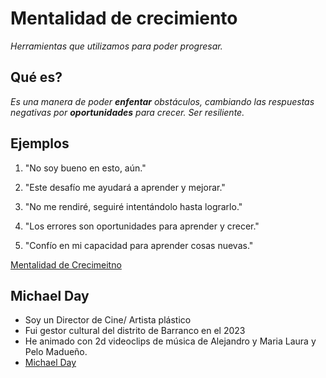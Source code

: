 # **Mentalidad de crecimiento**
*Herramientas que utilizamos para poder progresar.*
## Qué es?
*Es una manera de poder **enfentar** obstáculos, cambiando las respuestas negativas por **oportunidades** para crecer. Ser resiliente.*
## Ejemplos
1. "No soy bueno en esto, aún."

2. "Este desafío me ayudará a aprender y mejorar."

3. "No me rendiré, seguiré intentándolo hasta lograrlo."

4. "Los errores son oportunidades para aprender y crecer."

5. "Confío en mi capacidad para aprender cosas nuevas."

[ Mentalidad de Crecimeitno ](https://www.understood.org/es-mx/articles/growth-mindset#)

## Michael Day
- Soy un Director de Cine/ Artista plástico 
- Fui gestor cultural del distrito de Barranco en el 2023
- He animado con 2d videoclips de música de Alejandro y Maria Laura y Pelo Madueño.
- [ Michael Day](https://github.com/MichaelDayR)
